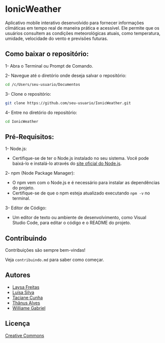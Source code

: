 
# IonicWeather

Aplicativo mobile interativo desenvolvido para fornecer informações climáticas em tempo real de maneira prática e acessível. Ele permite que os usuários consultem as condições meteorológicas atuais, como temperatura, umidade, velocidade do vento e previsões futuras.

## Como baixar o repositório:

1- Abra o Terminal ou Prompt de Comando.

2- Navegue até o diretório onde deseja salvar o repositório:

```bash
cd /c/Users/seu-usuario/Documentos
```

3- Clone o repositório:

```bash
git clone https://github.com/seu-usuario/IonicWeather.git
```

4- Entre no diretório do repositório:
```bash
cd IonicWeather
```

## Pré-Requisitos:

1- Node.js:
  - Certifique-se de ter o Node.js instalado no seu sistema. Você pode baixá-lo e instalá-lo através do [site oficial do Node.js](https://nodejs.org/pt).

2- npm (Node Package Manager):
  - O npm vem com o Node.js e é necessário para instalar as dependências do projeto.
  - Certifique-se de que o npm esteja atualizado executando   ``` npm -v ``` no terminal.

3- Editor de Código:
  - Um editor de texto ou ambiente de desenvolvimento, como Visual Studio Code, para editar o código e o README do projeto.


## Contribuindo

Contribuições são sempre bem-vindas!

Veja `contribuindo.md` para saber como começar.


## Autores

- [Laysa Freitas](https://github.com/laysafreitas)
- [Luísa Silva](https://github.com/luisadsilva)
- [Taciane Cunha](https://github.com/AnneEnFeu)
- [Thânus Alves](https://github.com/ThanusLorenzo)
- [Williame Gabriel](https://github.com/williamegabriel)


## Licença

[Creative Commons](https://creativecommons.org/publicdomain/zero/1.0/deed.en)


